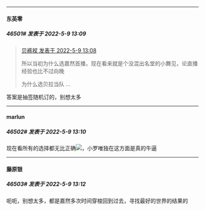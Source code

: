 

*****

####  东英零  
##### 46501#       发表于 2022-5-9 13:09

<blockquote><a href="httphttps://bbs.saraba1st.com/2b/forum.php?mod=redirect&amp;goto=findpost&amp;pid=55751669&amp;ptid=2053980" target="_blank">贝裤衩 发表于 2022-5-9 13:08</a>

所以当初为什么选嘉然首播，现在看来就是个没混出名堂的小舞见，论直播经验也比不过向晚

为什么选贝拉当队 ...</blockquote>
答案是抽签随机订的，别想太多

*****

####  marlun  
##### 46502#       发表于 2022-5-9 13:10

现在看所有的选择都无比正确<img src="https://static.saraba1st.com/image/smiley/face2017/075.png" referrerpolicy="no-referrer">，小罗唯独在这方面是真的牛逼

*****

####  藤原银  
##### 46503#       发表于 2022-5-9 13:12

呃呃，别想太多，都是嘉然多次时间穿梭回到过去，寻找最好的世界的结果的

